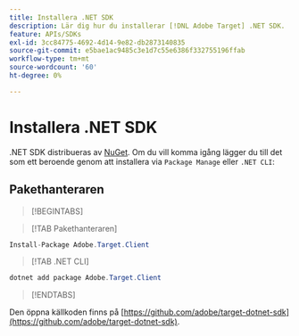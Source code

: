 ```yaml
---
title: Installera .NET SDK
description: Lär dig hur du installerar [!DNL Adobe Target] .NET SDK.
feature: APIs/SDKs
exl-id: 3cc84775-4692-4d14-9e82-db2873140835
source-git-commit: e5bae1ac9485c3e1d7c55e6386f332755196ffab
workflow-type: tm+mt
source-wordcount: '60'
ht-degree: 0%

---
```


# Installera .NET SDK

.NET SDK distribueras av [NuGet](https://www.nuget.org/packages/Adobe.Target.Client). Om du vill komma igång lägger du till det som ett beroende genom att installera via `Package Manage` eller `.NET CLI`:

## Pakethanteraren

>[!BEGINTABS]

>[!TAB Pakethanteraren]

```csharp {line-numbers="true"}
Install-Package Adobe.Target.Client
```

>[!TAB .NET CLI]

```csharp {line-numbers="true"}
dotnet add package Adobe.Target.Client
```

>[!ENDTABS]

Den öppna källkoden finns på [https://github.com/adobe/target-dotnet-sdk](https://github.com/adobe/target-dotnet-sdk).
